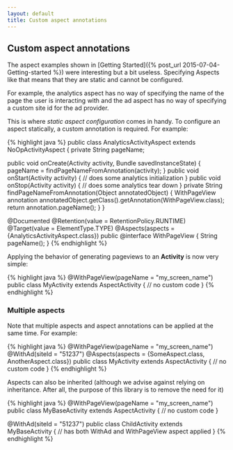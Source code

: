 ```yaml
---
layout: default
title: Custom aspect annotations
---
```


## Custom aspect annotations

The aspect examples shown in [Getting Started]({% post_url 2015-07-04-Getting-started %}) were interesting but a bit useless. Specifying Aspects like that means that they are static and cannot be configured.

For example, the analytics aspect has no way of specifying the name of the page the user is interacting with and the ad aspect has no way of specifying a custom site id for the ad provider.

This is where *static aspect configuration* comes in handy. To configure an aspect statically, a custom annotation is required. For example:

{% highlight java %}
public class AnalyticsActivityAspect extends NoOpActivityAspect {
  private String pageName;

  public void onCreate(Activity activity, Bundle savedInstanceState) {
    pageName = findPageNameFromAnnotation(activity);
  }
  public void onStart(Activity activity) {
    // does some analytics initialization
  }
  public void onStop(Activity activity) {
    // does some analytics tear down
  }
  private String findPageNameFromAnnotation(Object annotatedObject) {
    WithPageView annotation annotatedObject.getClass().getAnnotation(WithPageView.class);
    return annotation.pageName();
  }
}

@Documented
@Retention(value = RetentionPolicy.RUNTIME)
@Target(value = ElementType.TYPE)
@Aspects(aspects = {AnalyticsActivityAspect.class})
public @interface WithPageView {
  String pageName();
}
{% endhighlight %}

Applying the behavior of generating pageviews to an **Activity** is now very simple:

{% highlight java %}
@WithPageView(pageName = "my_screen_name")
public class MyActivity extends AspectActivity {
  // no custom code
}
{% endhighlight %}

### Multiple aspects

Note that multiple aspects and aspect annotations can be applied at the same time. For example:


{% highlight java %}
@WithPageView(pageName = "my_screen_name")
@WithAd(siteId = "51237")
@Aspects(aspects = {SomeAspect.class, AnotherAspect.class})
public class MyActivity extends AspectActivity {
  // no custom code
}
{% endhighlight %}

Aspects can also be inherited (although we advise against relying on inheritance. After all, the purpose of this library is to remove the need for it)


{% highlight java %}
@WithPageView(pageName = "my_screen_name")
public class MyBaseActivity extends AspectActivity {
  // no custom code
}

@WithAd(siteId = "51237")
public class ChildActivity extends MyBaseActivity {
  // has both WithAd and WithPageView aspect applied
}
{% endhighlight %}
